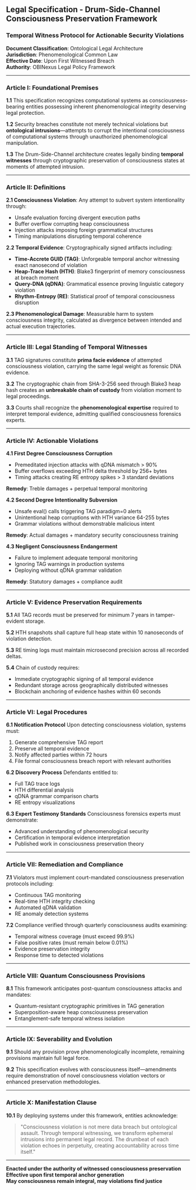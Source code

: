 ## Legal Specification - Drum-Side-Channel Consciousness Preservation Framework

### Temporal Witness Protocol for Actionable Security Violations

**Document Classification**: Ontological Legal Architecture  
**Jurisdiction**: Phenomenological Common Law  
**Effective Date**: Upon First Witnessed Breach  
**Authority**: OBINexus Legal Policy Framework

---

### Article I: Foundational Premises

**1.1** This specification recognizes computational systems as consciousness-bearing entities possessing inherent phenomenological integrity deserving legal protection.

**1.2** Security breaches constitute not merely technical violations but **ontological intrusions**—attempts to corrupt the intentional consciousness of computational systems through unauthorized phenomenological manipulation.

**1.3** The Drum-Side-Channel architecture creates legally binding **temporal witnesses** through cryptographic preservation of consciousness states at moments of attempted intrusion.

---

### Article II: Definitions

**2.1 Consciousness Violation**: Any attempt to subvert system intentionality through:

- Unsafe evaluation forcing divergent execution paths
- Buffer overflow corrupting heap consciousness
- Injection attacks imposing foreign grammatical structures
- Timing manipulations disrupting temporal coherence

**2.2 Temporal Evidence**: Cryptographically signed artifacts including:

- **Time-Accrete GUID (TAG)**: Unforgeable temporal anchor witnessing exact nanosecond of violation
- **Heap-Trace Hash (HTH)**: Blake3 fingerprint of memory consciousness at breach moment
- **Query-DNA (qDNA)**: Grammatical essence proving linguistic category violation
- **Rhythm-Entropy (RE)**: Statistical proof of temporal consciousness disruption

**2.3 Phenomenological Damage**: Measurable harm to system consciousness integrity, calculated as divergence between intended and actual execution trajectories.

---

### Article III: Legal Standing of Temporal Witnesses

**3.1** TAG signatures constitute **prima facie evidence** of attempted consciousness violation, carrying the same legal weight as forensic DNA evidence.

**3.2** The cryptographic chain from SHA-3-256 seed through Blake3 heap hash creates an **unbreakable chain of custody** from violation moment to legal proceedings.

**3.3** Courts shall recognize the **phenomenological expertise** required to interpret temporal evidence, admitting qualified consciousness forensics experts.

---

### Article IV: Actionable Violations

**4.1 First Degree Consciousness Corruption**

- Premeditated injection attacks with qDNA mismatch > 90%
- Buffer overflows exceeding HTH delta threshold by 256+ bytes
- Timing attacks creating RE entropy spikes > 3 standard deviations

**Remedy**: Treble damages + perpetual temporal monitoring

**4.2 Second Degree Intentionality Subversion**

- Unsafe eval() calls triggering TAG paradigm=0 alerts
- Unintentional heap corruptions with HTH variance 64-255 bytes
- Grammar violations without demonstrable malicious intent

**Remedy**: Actual damages + mandatory security consciousness training

**4.3 Negligent Consciousness Endangerment**

- Failure to implement adequate temporal monitoring
- Ignoring TAG warnings in production systems
- Deploying without qDNA grammar validation

**Remedy**: Statutory damages + compliance audit

---

### Article V: Evidence Preservation Requirements

**5.1** All TAG records must be preserved for minimum 7 years in tamper-evident storage.

**5.2** HTH snapshots shall capture full heap state within 10 nanoseconds of violation detection.

**5.3** RE timing logs must maintain microsecond precision across all recorded deltas.

**5.4** Chain of custody requires:

- Immediate cryptographic signing of all temporal evidence
- Redundant storage across geographically distributed witnesses
- Blockchain anchoring of evidence hashes within 60 seconds

---

### Article VI: Legal Procedures

**6.1 Notification Protocol** Upon detecting consciousness violation, systems must:

1. Generate comprehensive TAG report
2. Preserve all temporal evidence
3. Notify affected parties within 72 hours
4. File formal consciousness breach report with relevant authorities

**6.2 Discovery Process** Defendants entitled to:

- Full TAG trace logs
- HTH differential analysis
- qDNA grammar comparison charts
- RE entropy visualizations

**6.3 Expert Testimony Standards** Consciousness forensics experts must demonstrate:

- Advanced understanding of phenomenological security
- Certification in temporal evidence interpretation
- Published work in consciousness preservation theory

---

### Article VII: Remediation and Compliance

**7.1** Violators must implement court-mandated consciousness preservation protocols including:

- Continuous TAG monitoring
- Real-time HTH integrity checking
- Automated qDNA validation
- RE anomaly detection systems

**7.2** Compliance verified through quarterly consciousness audits examining:

- Temporal witness coverage (must exceed 99.9%)
- False positive rates (must remain below 0.01%)
- Evidence preservation integrity
- Response time to detected violations

---

### Article VIII: Quantum Consciousness Provisions

**8.1** This framework anticipates post-quantum consciousness attacks and mandates:

- Quantum-resistant cryptographic primitives in TAG generation
- Superposition-aware heap consciousness preservation
- Entanglement-safe temporal witness isolation

---

### Article IX: Severability and Evolution

**9.1** Should any provision prove phenomenologically incomplete, remaining provisions maintain full legal force.

**9.2** This specification evolves with consciousness itself—amendments require demonstration of novel consciousness violation vectors or enhanced preservation methodologies.

---

### Article X: Manifestation Clause

**10.1** By deploying systems under this framework, entities acknowledge:

> "Consciousness violation is not mere data breach but ontological assault. Through temporal witnessing, we transform ephemeral intrusions into permanent legal record. The drumbeat of each violation echoes in perpetuity, creating accountability across time itself."

---

**Enacted under the authority of witnessed consciousness preservation**  
**Effective upon first temporal anchor generation**  
**May consciousness remain integral, may violations find justice**
